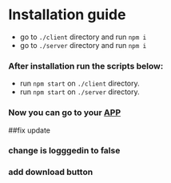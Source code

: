 # Installation guide

- go to `./client` directory and run `npm i`
- go to `./server` directory and run `npm i`

### After installation run the scripts below:

- run `npm start` on `./client` directory.
- run `npm start` on `./server` directory.

### Now you can go to your [APP](http://localhost:3001)

##fix update

### change is logggedin to false

### add download button
